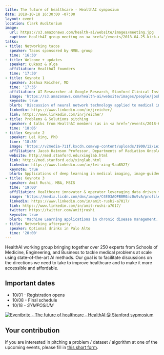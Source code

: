 ```yaml
---
title: The future of healthcare - HealthAI symposium
date: 2018-10-18 16:30:00 -07:00
layout: event
location: Clark Auditorium
image:
  url: https://s3.amazonaws.com/health-ai/website/images/meeting.jpg
  caption: HealthAI group meeting on <a href="/events/2018-04-25-kick-off-seminar.html">04/25/2018</a>
talks:
- title: Networking tacos
  speaker: Tacos sponsored by NMBL group
  time: '16:30'
- title: Welcome + updates
  speaker: Łukasz & Olga
  affiliation: HealthAI founders
  time: '17:30'
- title: Keynote 1
  speaker: Joshua Reicher, MD
  time: '17:35'
  affiliation: AI Researcher at Google Research, Stanford Clinical Instructor (Affiliated) in Radiology
  image: 'https://s3.amazonaws.com/health-ai/website/images/people/josh.jpg'
  keynote: true
  blurb: 'Discussion of neural network technology applied to medical imaging, with a focus on radiology, covering general applications, designs, and opportunities.'
  linkedin: https://www.linkedin.com/in/jreicher/
  link: https://www.linkedin.com/in/jreicher/
- title: Problems & Solutions pitching
  speaker: 4 talks from HealthAI members (as in <a href="/events/2018-05-30-problems-and-solutoins.html">the last event</a>)
  time: '18:05'
- title: Keynote 2
  speaker: Lei Xing, PhD
  time: '18:30'
  image: 'https://v2media-711f.kxcdn.com/wp-content/uploads/1900/12/Lei-Xing.jpg'
  affiliation: Jacob Haimson Professor, Departments of Radiation Oncology and Electrical Engineering (by courtesy), Laboratory of AI in Medicine and Biomedical Physics @Stanford
  website: http://med.stanford.edu/xinglab.html
  link: http://med.stanford.edu/xinglab.html
  linkedin: https://www.linkedin.com/in/lei-xing-9aa8527/
  keynote: true
  blurb: Applications of deep learning in medical imaging, image-guided interventions, clinical decision-making, and future opportunities.
- title: Keynote 3
  speaker: Amit Rushi, MBA, MSIS
  time: '19:00'
  affiliation: Healthcare innovator & operator leveraging data driven technologies. VP @GraftWorx, former VP @Science 37, ex @Medtronic
  image: 'https://media.licdn.com/dms/image/C4E03AQFB0R0az0u9vA/profile-displayphoto-shrink_200_200/0?e=1541635200&v=beta&t=qneM-KPnQ1xm4YtcXsoeZ9cMbvbfUp_jtpB6X1dTYNk'
  linkedin: https://www.linkedin.com/in/amit-rushi-a7017/
  link: https://www.linkedin.com/in/amit-rushi-a7017/
  twitter: https://twitter.com/amitjrushi
  keynote: true
  blurb: 'Machine Learning applications in chronic disease management. Collect-Productize-Monetize.'
- title: Networking afterparty
  speaker: Optional drinks in Palo Alto
  time: '20:00'
---
```


HealthAI working group bringing together over 250 experts from Schools of Medicine, Engineering, and Business to tackle medical problems at scale using state-of-the-art AI methods. Our goal is to facilitate discussions on the directions we need to take to improve healthcare and to make it more accessible and affordable.

## Important dates

* 10/01 - Registration opens
* 10/08 - Final schedule
* 10/18 - *SYMPOSIUM*	 

<a href="https://www.eventbrite.com/e/the-future-of-healthcare-healthai-stanford-sypmosium-tickets-50799093456?ref=ebtnebregn" target="_blank"><img src="https://www.eventbrite.com/custombutton?eid=50799093456" alt="Eventbrite - The future of healthcare - HealthAI @ Stanford sypmosium" /></a>

## Your contribution

If you are interested in pitching a problem / dataset / algorithm at one of the upcoming events, please fill in <a href="https://goo.gl/forms/S23ev4TO3z18hndV2">this short form</a>.
